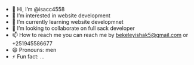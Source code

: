 - 👋 Hi, I’m @isacc4558
- 👀 I’m interested in website development 
- 🌱 I’m currently learning website developmnet
- 💞️ I’m looking to collaborate on full sack developer
- 📫 How to reach me you can reach me by bekeleyishak5@gmail.com or +251945586677
- 😄 Pronouns: men
- ⚡ Fun fact: ...

<!---
isacc4558/isacc4558 is a ✨ special ✨ repository because its `README.md` (this file) appears on your GitHub profile.
You can click the Preview link to take a look at your changes.
--->
